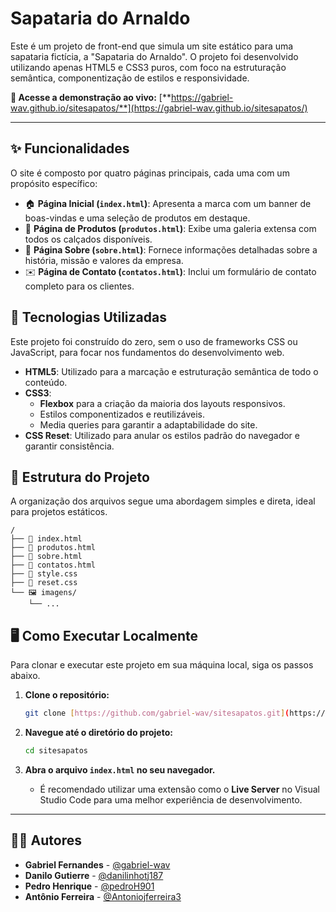 # Sapataria do Arnaldo

Este é um projeto de front-end que simula um site estático para uma sapataria fictícia, a "Sapataria do Arnaldo". O projeto foi desenvolvido utilizando apenas HTML5 e CSS3 puros, com foco na estruturação semântica, componentização de estilos e responsividade.

**🚀 Acesse a demonstração ao vivo:** [**https://gabriel-wav.github.io/sitesapatos/**](https://gabriel-wav.github.io/sitesapatos/)

---

## ✨ Funcionalidades

O site é composto por quatro páginas principais, cada uma com um propósito específico:

* 🏠 **Página Inicial (`index.html`)**: Apresenta a marca com um banner de boas-vindas e uma seleção de produtos em destaque.
* 🛒 **Página de Produtos (`produtos.html`)**: Exibe uma galeria extensa com todos os calçados disponíveis.
* 📖 **Página Sobre (`sobre.html`)**: Fornece informações detalhadas sobre a história, missão e valores da empresa.
* ✉️ **Página de Contato (`contatos.html`)**: Inclui um formulário de contato completo para os clientes.

## 🔧 Tecnologias Utilizadas

Este projeto foi construído do zero, sem o uso de frameworks CSS ou JavaScript, para focar nos fundamentos do desenvolvimento web.

* **HTML5**: Utilizado para a marcação e estruturação semântica de todo o conteúdo.
* **CSS3**:
    * **Flexbox** para a criação da maioria dos layouts responsivos.
    * Estilos componentizados e reutilizáveis.
    * Media queries para garantir a adaptabilidade do site.
* **CSS Reset**: Utilizado para anular os estilos padrão do navegador e garantir consistência.

## 📁 Estrutura do Projeto

A organização dos arquivos segue uma abordagem simples e direta, ideal para projetos estáticos.

```
/
├── 📄 index.html
├── 📄 produtos.html
├── 📄 sobre.html
├── 📄 contatos.html
├── 🎨 style.css
├── 🎨 reset.css
└── 🖼️ imagens/
    └── ...
```

## 🖥️ Como Executar Localmente

Para clonar e executar este projeto em sua máquina local, siga os passos abaixo.

1.  **Clone o repositório:**
    ```bash
    git clone [https://github.com/gabriel-wav/sitesapatos.git](https://github.com/gabriel-wav/sitesapatos.git)
    ```

2.  **Navegue até o diretório do projeto:**
    ```bash
    cd sitesapatos
    ```

3.  **Abra o arquivo `index.html` no seu navegador.**
    * É recomendado utilizar uma extensão como o **Live Server** no Visual Studio Code para uma melhor experiência de desenvolvimento.

---

## 👨‍💻 Autores

* **Gabriel Fernandes** - [@gabriel-wav](https://github.com/gabriel-wav)
* **Danilo Gutierre** - [@danilinhotj187](https://github.com/danilinhotj187)
* **Pedro Henrique** - [@pedroH901](https://github.com/pedroH901)
* **Antônio Ferreira** - [@Antoniojferreira3](https://github.com/Antoniojferreira3)

